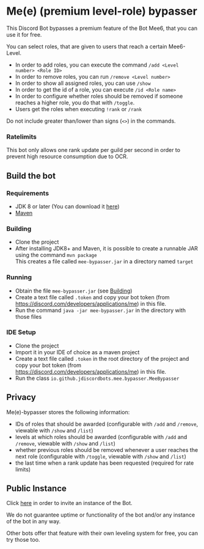 # Me(e) (premium level-role) bypasser

This Discord Bot bypasses a premium feature of the Bot Mee6, that you can use it for free.

You can select roles, that are given to users that reach a certain Mee6-Level.

* In order to add roles, you can execute the command `/add <Level number> <Role ID>`
* In order to remove roles, you can run `/remove <Level number>`
* In order to show all assigned roles, you can use `/show`
* In order to get the id of a role, you can execute `/id <Role name>`
* In order to configure whether roles should be removed if someone reaches a higher role, you do that with `/toggle`.
* Users get the roles when executing `!rank` or `/rank`

Do not include greater than/lower than signs (`<>`) in the commands.

### Ratelimits

This bot only allows one rank update per guild per second in order to prevent high resource consumption due to OCR.

## Build the bot

### Requirements
* JDK 8 or later (You can download it [here](https://adoptopenjdk.net/))
* [Maven](https://maven.apache.org/download.cgi)

### Building
* Clone the project
* After installing JDK8+ and Maven, it is possible to create a runnable JAR using the command `mvn package`<br/>
  This creates a file called `mee-bypasser.jar` in a directory named `target`

### Running
* Obtain the file `mee-bypasser.jar` (see [Building](https://github.com/JDiscordBots/Me-e--bypasser#building))
* Create a text file called `.token` and copy your bot token (from <https://discord.com/developers/applications/me>) in this file.
* Run the command `java -jar mee-bypasser.jar` in the directory with those files

### IDE Setup
* Clone the project
* Import it in your IDE of choice as a maven project
* Create a text file called `.token` in the root directory of the project and copy your bot token (from <https://discord.com/developers/applications/me>) in this file.
* Run the class `io.github.jdiscordbots.mee.bypasser.MeeBypasser`

## Privacy

Me(e)-bypasser stores the following information:
- IDs of roles that should be awarded (configurable with `/add` and `/remove`, viewable with `/show` and `/list`)
- levels at which roles should be awarded (configurable with `/add` and `/remove`, viewable with `/show` and `/list`)
- whether previous roles should be removed whenever a user reaches the next role (configurable with `/toggle`, viewable with `/show` and `/list`)
- the last time when a rank update has been requested (required for rate limits)

## Public Instance

Click [here](https://discord.com/api/oauth2/authorize?client_id=644830792845099009&permissions=268520448&scope=bot%20applications.commands) in order to invite an instance of the Bot.

We do not guarantee uptime or functionality of the bot and/or any instance of the bot in any way.

Other bots offer that feature with their own leveling system for free, you can try those too.
